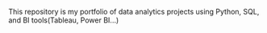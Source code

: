This repository is my portfolio of data analytics projects using Python, SQL, and BI tools(Tableau, Power BI...)
